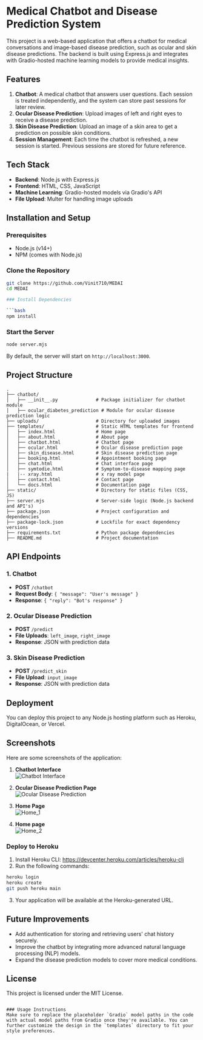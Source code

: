 

# Medical Chatbot and Disease Prediction System

This project is a web-based application that offers a chatbot for medical conversations and image-based disease prediction, such as ocular and skin disease predictions. The backend is built using Express.js and integrates with Gradio-hosted machine learning models to provide medical insights.

## Features

1. **Chatbot**: A medical chatbot that answers user questions. Each session is treated independently, and the system can store past sessions for later review.
2. **Ocular Disease Prediction**: Upload images of left and right eyes to receive a disease prediction.
3. **Skin Disease Prediction**: Upload an image of a skin area to get a prediction on possible skin conditions.
4. **Session Management**: Each time the chatbot is refreshed, a new session is started. Previous sessions are stored for future reference.

## Tech Stack

- **Backend**: Node.js with Express.js
- **Frontend**: HTML, CSS, JavaScript
- **Machine Learning**: Gradio-hosted models via Gradio's API
- **File Upload**: Multer for handling image uploads

## Installation and Setup

### Prerequisites

- Node.js (v14+)
- NPM (comes with Node.js)

### Clone the Repository

```bash
git clone https://github.com/Vinit710/MEDAI
cd MEDAI

### Install Dependencies

```bash
npm install
```

### Start the Server

```bash
node server.mjs
```

By default, the server will start on `http://localhost:3000`.

## Project Structure
```
.
├── chatbot/
│   ├── __init__.py              # Package initializer for chatbot module
│   ├── ocular_diabetes_prediction # Module for ocular disease prediction logic         
├── uploads/                     # Directory for uploaded images
├── templates/                   # Static HTML templates for frontend
│   ├── index.html               # Home page
│   ├── about.html               # About page
│   ├── chatbot.html             # Chatbot page
│   ├── ocular.html              # Ocular disease prediction page
│   ├── skin_disease.html        # Skin disease prediction page
│   ├── booking.html             # Appointment booking page
│   ├── chat.html                # Chat interface page
│   ├── symtodie.html            # Symptom-to-disease mapping page
|   |-- xray.html                # x ray model page
│   ├── contact.html             # Contact page
│   └── docs.html                # Documentation page
├── static/                      # Directory for static files (CSS, JS)
├── server.mjs                   # Server-side logic (Node.js backend and API's)
├── package.json                 # Project configuration and dependencies
├── package-lock.json            # Lockfile for exact dependency versions
├── requirements.txt             # Python package dependencies
├── README.md                    # Project documentation
```
## API Endpoints

### 1. Chatbot
- **POST** `/chatbot`
- **Request Body**: `{ "message": "User's message" }`
- **Response**: `{ "reply": "Bot's response" }`

### 2. Ocular Disease Prediction
- **POST** `/predict`
- **File Uploads**: `left_image`, `right_image`
- **Response**: JSON with prediction data

### 3. Skin Disease Prediction
- **POST** `/predict_skin`
- **File Upload**: `input_image`
- **Response**: JSON with prediction data

## Deployment

You can deploy this project to any Node.js hosting platform such as Heroku, DigitalOcean, or Vercel.

## Screenshots

Here are some screenshots of the application:

1. **Chatbot Interface**  
   ![Chatbot Interface](https://drive.google.com/uc?id=1OCZkNqKwDkdNl-CaBOO_7sZ_8cMr69ks)

2. **Ocular Disease Prediction Page**  
   ![Ocular Disease Prediction](https://drive.google.com/uc?id=1GROBxU-LvlVnXsbJknvTqneQoK2TY2V_)

3. **Home Page**  
   ![Home_1](https://drive.google.com/uc?id=1Umm7fA0jQlYrgCfwFps9ggW5-NwdmdsQ)

4. **Home page**  
   ![Home_2](https://drive.google.com/uc?id=1c-fN0kizbbkMWOUgtGDQ76nt36UPVgVP)



### Deploy to Heroku

1. Install Heroku CLI: https://devcenter.heroku.com/articles/heroku-cli
2. Run the following commands:

```bash
heroku login
heroku create
git push heroku main
```

3. Your application will be available at the Heroku-generated URL.

## Future Improvements

- Add authentication for storing and retrieving users' chat history securely.
- Improve the chatbot by integrating more advanced natural language processing (NLP) models.
- Expand the disease prediction models to cover more medical conditions.

## License

This project is licensed under the MIT License.
```

### Usage Instructions
Make sure to replace the placeholder `Gradio` model paths in the code with actual model paths from Gradio once they're available. You can further customize the design in the `templates` directory to fit your style preferences.
